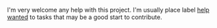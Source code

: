 I'm very welcome any help with this project. I'm usually place label [help wanted](https://github.com/strizhechenko/netutils-linux/issues?q=is%3Aissue+is%3Aopen+label%3A%22help+wanted%22) to tasks that may be a good start to contribute.
